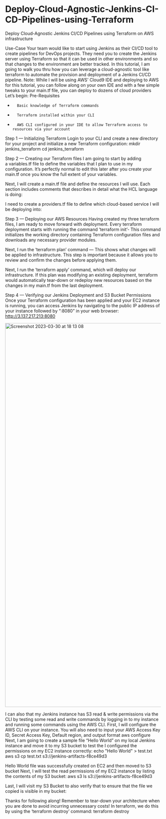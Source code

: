 # Deploy-Cloud-Agnostic-Jenkins-CI-CD-Pipelines-using-Terraform
Deploy Cloud-Agnostic Jenkins CI/CD Pipelines using Terraform on AWS infrastructure

Use-Case
Your team would like to start using Jenkins as their CI/CD tool to create pipelines for DevOps projects. They need you to create the Jenkins server using Terraform so that it can be used in other environments and so that changes to the environment are better tracked.
In this tutorial, I am going to walk you thru how you can leverage a cloud-agnostic tool like terraform to automate the provision and deployment of a Jenkins CI/CD pipeline.
Note: While I will be using AWS’ Cloud9 IDE and deploying to AWS for this tutorial, you can follow along on your own IDE and with a few simple tweaks to your main.tf file, you can deploy to dozens of cloud providers
Let’s begin:
Pre-Requisites
* 		Basic knowledge of Terraform commands
* 		Terraform installed within your CLI
* 		AWS CLI configured in your IDE to allow Terraform access to resources via your account

Step 1 — Initializing Terraform
Login to your CLI and create a new directory for your project and initialize a new Terraform configuration:
mkdir jenkins_terraform
cd jenkins_terraform

Step 2 — Creating our Terraform files
I am going to start by adding a variables.tf file to define the variables that I plan to use in my configuration. 
It’s perfectly normal to edit this later after you create your main.tf once you know the full extent of your variables.

Next, I will create a main.tf file and define the resources I will use. Each section includes comments that describes in detail what the HCL language is doing:


I need to create a providers.tf file to define which cloud-based service I will be deploying into:

Step 3 — Deploying our AWS Resources
Having created my three terraform files, I am ready to move forward with deployment.
Every terraform deployment starts with running the command ‘terraform init’- This command initializes the working directory containing Terraform configuration files and downloads any necessary provider modules.

Next, I run the ‘terraform plan’ command — This shows what changes will be applied to infrastructure. This step is important because it allows you to review and confirm the changes before applying them.

Next, I run the ‘terraform apply’ command, which will deploy our infrastructure. If this plan was modifying an existing deployment, terraform would automatically tear-down or redeploy new resources based on the changes in my main.tf from the last deployment.

Step 4 — Verifying our Jenkins Deployment and S3 Bucket Permissions
Once your Terraform configuration has been applied and your EC2 instance is running, you can access Jenkins by navigating to the public IP address of your instance followed by “:8080” in your web browser:
http://3.137.217.213:8080

<img width="1240" alt="Screenshot 2023-03-30 at 18 13 08" src="https://user-images.githubusercontent.com/67044030/228931921-ed804e74-2828-41ff-82b5-a56462819f77.png">

I can also that my Jenkins instance has S3 read & write permissions via the CLI by testing some read and write commands by logging in to my instance and running some commands using the AWS CLI.
First, I will configure the AWS CLI on your instance. You will also need to input your AWS Access Key ID, Secret Access Key, Default region, and output format
aws configure
Next, I am going to create a sample file “Hello World” on my local Jenkins instance and move it to my S3 bucket to test the I configured the permissions on my EC2 instance correctly:
echo "Hello World" > test.txt
aws s3 cp test.txt s3://jenkins-artifacts-f8ce49d3

Hello World file was successfully created on EC2 and then moved to S3 bucket
Next, I will test the read permissions of my EC2 instance by listing the contents of my S3 bucket:
aws s3 ls s3://jenkins-artifacts-f8ce49d3

Last, I will visit my S3 Bucket to also verify that to ensure that the file we copied is visible in my bucket:

Thanks for following along! Remember to tear-down your architecture when you are done to avoid incurring unnecessary costs! In terraform, we do this by using the ‘terraform destroy’ command:
terraform destroy


